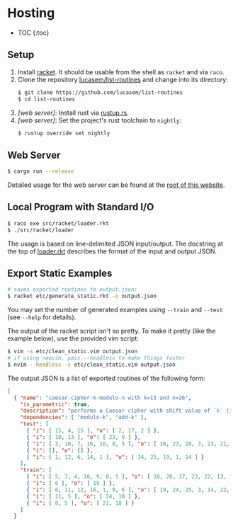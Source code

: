 # Hosting

* TOC
{:toc}

## Setup

1. Install [racket](https://racket-lang.org). It should be usable from the
   shell as `racket` and via `raco`.
2. Clone the repository
   [lucasem/list-routines](https://github.com/lucasem/list-routines) and
   change into its directory:
   ```sh
   $ git clone https://github.com/lucasem/list-routines
   $ cd list-routines
   ```
3. _[web server]_: Install rust via [rustup.rs](https://rustup.rs).
4. _[web server]_: Set the project's rust toolchain to
   `nightly`:
   ```sh
   $ rustup override set nightly
   ```

## Web Server

```sh
$ cargo run --release
```

Detailed usage for the web server can be found at the [root of this
website](/).


## Local Program with Standard I/O

```sh
$ raco exe src/racket/loader.rkt
$ ./src/racket/loader
```

The usage is based on line-delimited JSON input/output. The docstring at the
top of
[loader.rkt](https://github.com/lucasem/list-routines/blob/master/src/racket/loader.rkt)
describes the format of the input and output JSON.


## Export Static Examples

```sh
# saves exported routines to output.json:
$ racket etc/generate_static.rkt -o output.json
```

You may set the number of generated examples
using `--train` and `--test` (see `--help` for details).

The output of the racket script isn't so pretty. To make it pretty (like
the example below), use the provided vim script:
```sh
$ vim -s etc/clean_static.vim output.json
# if using neovim, pass --headless to make things faster
$ nvim --headless -s etc/clean_static.vim output.json
```

The output JSON is a list of exported routines of the following form:
```json
[
  { "name": "caesar-cipher-k-modulo-n with k=13 and n=26",
    "is_parametric": true,
    "description": "performs a Caesar cipher with shift value of `k` (i.e. adds `k` to each element) in the ring of integers modulo `n`.",
    "dependencies": [ "modulo-k", "add-k" ],
    "test": [
      { "i": [ 15, 4, 15 ], "o": [ 2, 17, 2 ] },
      { "i": [ 10, 13 ], "o": [ 23, 0 ] },
      { "i": [ 3, 10, 7, 16, 10, 8, 5 ], "o": [ 16, 23, 20, 3, 23, 21, 18 ] },
      { "i": [], "o": [] },
      { "i": [ 1, 12, 6, 14, 1 ], "o": [ 14, 25, 19, 1, 14 ] }
    ],
    "train": [
      { "i": [ 5, 7, 4, 10, 9, 0, 5 ], "o": [ 18, 20, 17, 23, 22, 13, 18 ] },
      { "i": [ 6 ], "o": [ 19 ] },
      { "i": [ 6, 11, 12, 16, 1, 9, 6 ], "o": [ 19, 24, 25, 3, 14, 22, 19 ] },
      { "i": [ 11, 5 ], "o": [ 24, 18 ] },
      { "i": [ 8, 5 ], "o": [ 21, 18 ] }
    ]
  }
```
